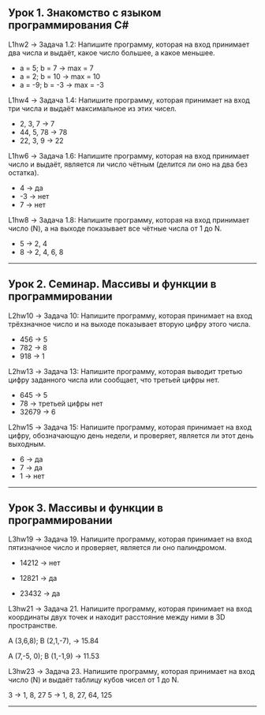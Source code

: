 ## Урок 1. Знакомство с языком программирования С\#

L1hw2 -\> Задача 1.2: Напишите программу, которая на вход принимает два числа и выдаёт, какое число большее, а какое меньшее.

-   a = 5; b = 7 -\> max = 7
-   a = 2; b = 10 -\> max = 10
-   a = -9; b = -3 -\> max = -3

L1hw4 -\> Задача 1.4: Напишите программу, которая принимает на вход три числа и выдаёт максимальное из этих чисел.

-   2, 3, 7 -\> 7
-   44, 5, 78 -\> 78
-   22, 3, 9 -\> 22

L1hw6 -\> Задача 1.6: Напишите программу, которая на вход принимает число и выдаёт, является ли число чётным (делится ли оно на два без остатка).

-   4 -\> да
-   \-3 -\> нет
-   7 -\> нет

L1hw8 -\> Задача 1.8: Напишите программу, которая на вход принимает число (N), а на выходе показывает все чётные числа от 1 до N.

-   5 -\> 2, 4
-   8 -\> 2, 4, 6, 8

---

## Урок 2. Семинар. Массивы и функции в программировании

L2hw10 -\> Задача 10: Напишите программу, которая принимает на вход трёхзначное число и на выходе показывает вторую цифру этого числа.

-   456 -\> 5
-   782 -\> 8
-   918 -\> 1

L2hw13 -\> Задача 13: Напишите программу, которая выводит третью цифру заданного числа или сообщает, что третьей цифры нет.

-   645 -\> 5
-   78 -\> третьей цифры нет
-   32679 -\> 6


L2hw15 -\> Задача 15: Напишите программу, которая принимает на вход цифру, обозначающую день недели, и проверяет, является ли этот день выходным.

-   6 -\> да
-   7 -\> да
-   1 -\> нет

---

## Урок 3. Массивы и функции в программировании
L3hw19 -\> Задача 19. Напишите программу, которая принимает на вход пятизначное число и проверяет, является ли оно палиндромом.

- 14212 -> нет

- 12821 -> да

- 23432 -> да

L3hw21 -\> Задача 21. Напишите программу, которая принимает на вход координаты двух точек и находит расстояние между ними в 3D пространстве.

A (3,6,8); B (2,1,-7), -> 15.84

A (7,-5, 0); B (1,-1,9) -> 11.53

L3hw23 -\> Задача 23. Напишите программу, которая принимает на вход число (N) и выдаёт таблицу кубов чисел от 1 до N.

3 -> 1, 8, 27
5 -> 1, 8, 27, 64, 125

---